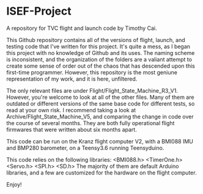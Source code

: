 # ISEF-Project
A repository for TVC flight and launch code by Timothy Cai.

This Github repository contains all of the versions of flight, launch, and testing code that I've written for this project.
It's quite a mess, as I began this project with no knowledge of Github and its uses. The naming scheme is inconsistent, and 
the organization of the folders are a valiant attempt to create some sense of order out of the chaos that has descended upon
this first-time programmer. However, this repository is the most geniune representation of my work, and it is here, unfiltered.

The only relevant files are under Flight/Flight_State_Machine_R3_V1. However, you're welcome to look at all of the other files.
Many of them are outdated or different versions of the same base code for different tests, so read at your own risk. 
I recommend taking a look at Archive/Flight_State_Machine_V5, and comparing the change in code over the course of several months. 
They are both fully operational flight firmwares that were written about six months apart. 

This code can be run on the Kranz flight computer V2, with a BMI088 IMU and BMP280 barometer, on a Teensy3.6 running Teensyduino. 

This code relies on the following libraries:
<BMI088.h>
<TimerOne.h>
<Servo.h>
<SPI.h>
<SD.h>
<cstdio>
The majority of them are default Arduino libraries, and a few are customized for the hardware on the flight computer.
  
Enjoy!
